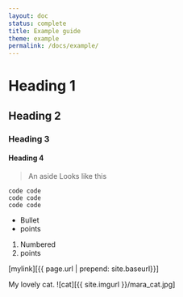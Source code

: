 ```yaml
---
layout: doc
status: complete
title: Example guide
theme: example
permalink: /docs/example/
---
```


# Heading 1

## Heading 2

### Heading 3

#### Heading 4

> An aside
> Looks like
> this

```
code code
code code
code code
```

* Bullet
* points

1. Numbered
2. points

[mylink][{{ page.url | prepend: site.baseurl}}]


My lovely cat.
![cat][{{ site.imgurl }}/mara_cat.jpg]

